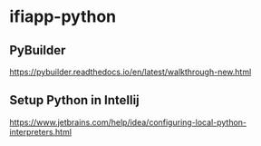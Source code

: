 # ifiapp-python

## PyBuilder
https://pybuilder.readthedocs.io/en/latest/walkthrough-new.html

## Setup Python in Intellij
https://www.jetbrains.com/help/idea/configuring-local-python-interpreters.html
